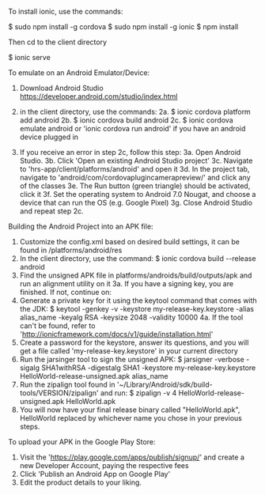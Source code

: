 To install ionic, use the commands:

$ sudo npm install -g cordova
$ sudo npm install -g ionic
$ npm install

Then cd to the client directory

$ ionic serve

To emulate on an Android Emulator/Device:

1. Download Android Studio https://developer.android.com/studio/index.html
2. in the client directory, use the commands:
2a. $ ionic cordova platform add android
2b. $ ionic cordova build android 
2c. $ ionic cordova emulate android or 'ionic cordova run android' if you have an android device plugged in


3. If you receive an error in step 2c, follow this step: 
3a. Open Android Studio.
3b. Click 'Open an existing Android Studio project'
3c. Navigate to 'hrs-app/client/platforms/android' and open it
3d. In the project tab, navigate to 'android/com/cordovaplugincamerapreview/' and click any of the classes
3e. The Run button (green triangle) should be activated, click it
3f. Set the operating system to Android 7.0 Nougat, and choose a device that can run the OS (e.g. Google Pixel)
3g. Close Android Studio and repeat step 2c.


Building the Android Project into an APK file:

1. Customize the config.xml based on desired build settings, it can be found in /platforms/android/res
2. In the client directory, use the command:
    $ ionic cordova build --release android  
3. Find the unsigned APK file in platforms/androids/build/outputs/apk and run an alignment utility on it
3a. If you have a signing key, you are finished. If not, continue on:
4. Generate a private key for it using the keytool command that comes with the JDK:
    $ keytool -genkey -v -keystore my-release-key.keystore -alias alias_name -keyalg RSA -keysize 2048 -validity 10000
4a. If the tool can't be found, refer to 'http://ionicframework.com/docs/v1/guide/installation.html'
5. Create a password for the keystore, answer its questions, and you will get a file called 'my-release-key.keystore' 
   in your current directory
6. Run the jarsinger tool to sign the unsigned APK:
    $ jarsigner -verbose -sigalg SHA1withRSA -digestalg SHA1 -keystore my-release-key.keystore HelloWorld-release-unsigned.apk alias_name
7. Run the zipalign tool found in '~/Library/Android/sdk/build-tools/VERSION/zipalign' and run:
    $ zipalign -v 4 HelloWorld-release-unsigned.apk HelloWorld.apk
8. You will now have your final release binary called "HelloWorld.apk", HelloWorld replaced by whichever name you chose 
    in your previous steps.


To upload your APK in the Google Play Store:

1. Visit the 'https://play.google.com/apps/publish/signup/' and create a new Developer Account, paying the respective 
  fees
2. Click 'Publish an Android App on Google Play'
3. Edit the product details to your liking.
    
